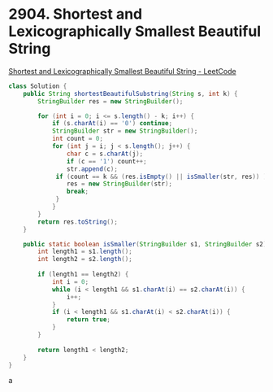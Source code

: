 # **2904. Shortest and Lexicographically Smallest Beautiful String**

[Shortest and Lexicographically Smallest Beautiful String - LeetCode](https://leetcode.com/problems/shortest-and-lexicographically-smallest-beautiful-string/)

```java
class Solution {
    public String shortestBeautifulSubstring(String s, int k) {
        StringBuilder res = new StringBuilder();

        for (int i = 0; i <= s.length() - k; i++) {
            if (s.charAt(i) == '0') continue;
            StringBuilder str = new StringBuilder();
            int count = 0;
            for (int j = i; j < s.length(); j++) {
                char c = s.charAt(j);
                if (c == '1') count++;
                str.append(c);
             if (count == k && (res.isEmpty() || isSmaller(str, res)) ) {
                res = new StringBuilder(str);
                break;
             }
            }
        }
        return res.toString();
    }

    public static boolean isSmaller(StringBuilder s1, StringBuilder s2) {
        int length1 = s1.length();
        int length2 = s2.length();
        
        if (length1 == length2) {
            int i = 0;
            while (i < length1 && s1.charAt(i) == s2.charAt(i)) {
                i++;
            }
            if (i < length1 && s1.charAt(i) < s2.charAt(i)) {
                return true;
            }
        }
        
        return length1 < length2;
    }
}
```

a
